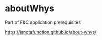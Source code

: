# aboutWhys
Part of F&amp;C application prerequisites

https://isnotafunction.github.io/about-whys/
